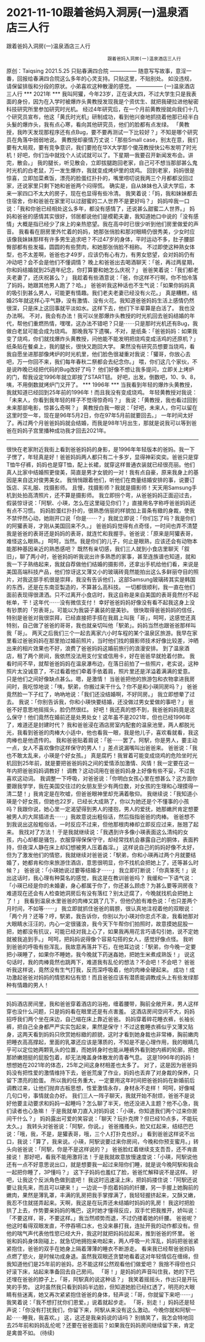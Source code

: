 # 2021-11-10跟着爸妈入洞房(一)温泉酒店三人行



跟着爸妈入洞房(一)温泉酒店三人行



                                         跟着爸妈入洞房(一)温泉酒店三人行
 原创：Taiqsing 2021.5.25 只贴春满四合院
 ————— 随意写写故事，意淫一番，回报给春满四合院这么多年的心灵支持。只贴这里，不贴别处。
 如没违规，请保留排版和分段的原状。小弟喜欢这种散漫的感觉。 —————
 (一)温泉酒店三人行
 *** 2021年 ***
 我叫阿獾，今年23岁，正在读大四，不过大学生只是我表面的身份，因为在入学时被爆炸头黄教授发现我是个资优生、就把我硬拉进他秘密科技研究所里参加研究时光机。
 经过4年研究后，在一个月前黄教授就向我们十几个研究员宣布，他这「黄氏时光机」研制成功，看到他兴奋地抓挠着他那已经半白头髮的爆炸头，我有点心寒，看向其他研究员，他们的脸都有点发绿。
 「黄教授，我昨天发现那程序还有点Bug，要不要再测试一下比较好？」不知是哪个研究员在角落中弱弱地说。
 黄教授却豪情万丈说：「那些Small case，别太在意，我们要有大局观，要有竞争意识，我们要抢在华X大学那个傻茂教授快公布发明了时光机！好吧，你们当中就找个人试试就可以了。下星期一我要召开新闻发布会。讲完，散会。」
 我的腿长，听见散会，立即拔腿跑回老家，自己可不想当那部甚么鬼时光机的白老鼠，万一发生爆炸，我就变成烤炉里的烧鸡。
 回到老家，妈妈很是惊喜，立即加菜煮饭，漂亮的脸蛋红扑扑的，嘴里唠叨说我两三个月都都没回过家，还说家里只剩下她和爸爸两个闷得慌。
 确实是，自从妹妹也入读大学后，本来一家四口不太大的房子，现在也显得有些冷清。
 我笑着说：「妈，我和妹妹都去住宿舍，你和爸爸在家里可以过甜蜜的二人世界不是更好吗？」
 妈妈啐我一口说：「我和你爸已经相处这么多年，都没有感情了，还说甚么甜蜜二人世界。」
 妈妈和爸爸的感情其实很好，邻居都说他们是模範夫妻，我知道她口中说的「没有感情」大概是指已经少了床上的亲热慾望。我在高中时已很少听到他们房里做爱的声音。
 我看看在厨房里外忙着的妈妈，她那张俏脸和那对眼睛仍很秀美，少女时应该像我妹妹那样有许多男生追求吧？不过47岁的身体，平时运动不多，肚子腰部臀部都有些发福，圆圆的有些赘肉，和她那张俏脸不相称。
 不过即使这种熟女体型，也不太差啊，爸爸也才49岁，应该仍有心有力，有男女慾望，会对妈妈仍有冲动吧？会不会是他们不懂调情？
 晚上和爸爸出去喝酒聊天：「爸，再过两星期，你和妈结婚就到25週年纪念，你打算要和她怎么庆祝？」
 爸爸笑着说：「我们都老夫老妻了，还庆祝甚么？」
 我趁着有些酒意说：「爸，你这样不行啊，你不怕冷落了妈妈，她跟其他男人跑了？哈。」
 爸爸听我这种话也不生气说：「如果你妈妈真的吸引到甚么男人，可能更有情趣。我们老夫老妻已经没有火花。」
 真是糟糕，结婚25年就这样心平气静，没有激情、没有火花。我知道爸爸妈妈生活上感情仍然很深，只是床上这回事就平淡如水。这样下去，他们下半辈算是白活了。
 我也没办法啊。
 不对，我会有办法！我可以坐那爆炸头教授的时光机回去爸妈结婚的年代，帮他们重燃热情，嘿嘿，这办法不错吧？只是⋯⋯只是那时光机还有Bug，我做白老鼠可能会成为烧鸡。
 那晚我写下遗嘱，不对，是纸条：「爸爸妈妈：如果我变了烧鸡，你们就找爆炸头黄教授，问他能不能发明把烧鸡变成活鸡的还原机？」
 纸条贴在餐桌上，我的腿长，很快又跑回大学。
 果然没有研究员想要当烧鸡，看我自愿坐进那部像烤炉的时光机里，他们脸色很凝重对我说：「獾哥，你放心去吧，万一你回不来，我们每年春秋二祭都会去纪念你。」
 喂，你们这几个家伙，不是说昨晚已经把代码的Bug改好了吗？
 他们好像不想让我多提问，立即关上烤炉的门，帮我设定1996年就立即按了START钮。
 好吧，出发。倒数吧，10、9、8，咦，不用倒数就烤炉门又开了。
 *** 1996年 ***
 当我看到年轻的爆炸头黄教授，我就知道已经回到25年前的1996年！而且我没有变成烧鸡。
 年轻黄教授对我说：「未来人，你看到我年轻的样子不觉得惊奇吗？」
 我说：「黄教授，我也看过回到未来那部电影，惊甚么奇啊？」
 黄教授白我一眼说：「好吧，未来人，你可以留在这里时空一年，现在是96年5月2日，你在97年5月前就要回去。」
 一年时间太好了。再过两个月爸爸妈妈就会结婚，而我是98年1月出生，那就是说我可以等到爸爸在妈妈子宫里播种成功我才回去2021年。
 * * *
 很快在老家附近我街上看到爸爸妈妈的身影，是1996年年轻版本的爸妈。我一下子愣了，年轻真是好！爸爸妈妈两人都只有二十多岁，显得神彩奕奕。爸爸只是穿T恤牛仔裤，妈妈也是穿T恤，配上长裙，就穿这样普通衣装就已经很亮丽。他们真人比家中结婚照更俊美，简直是男才女貌的一对！我有点自豪，原来我身上的基因是来自这对俊男美女。
 我悄悄跟着他们，听他们在商量结婚安排的事，说要订饭店、买礼服、找摄影师。
 且慢，找摄影师？我就是摄影师！天天用Samsung手机到处拍高清照片，还不算是摄影师。
 我立即拐个弯，从爸爸妈妈正面迎过去，假装惊讶说：「阿駅、小瑛，怎么在这里碰见你们？」直接用名字称呼爸爸妈妈还有点不习惯。
 妈妈脸蛋红扑扑的，很熟悉俏丽的样貌加上苗条有緻的身裁，使我不禁怦然心动，她刚开口说「你是⋯⋯？」我就立即说：「你们忘了吗？我是你们的阿獾表哥，才刚从美国回来不久。」
 爸爸妈妈觉得有点奇怪，一时间也弄不清楚我是爸爸的表哥还是妈妈的表哥，就连忙和我握手。爸爸说：「原来是阿獾表哥，难怪这么眼熟。」
 呵呵，当然。我是你们的儿子，何止是眼熟，应该还会有动物本能那种基因亲近的熟悉感吧？
 既然有亲切感，我们三人就到小食店里聊天「叙旧」，聊了两小时，爸爸妈妈听我说出许多熟悉的家事，甚至连族谱也知道，就和我一下子熟络起来，我就自荐做他们结婚的摄影师，还拿出手机给他们看，来说是美国高端科技产品，他们惊讶这又薄又小的玻璃砖竟然能拍出这么多鲜丽夺目的照片，对我这部手机很是崇拜，我没有告诉他们，这部Samsung玻璃砖其实是韩国的东西，还是在东南亚製造的，不算甚么高科技。
 一切都很顺利，我一直在他们面前表现得很潇洒。只不过离开小食店时，我这自称是来自美国的表哥竟然付不起帐单，干！这年代⋯⋯没有微信支付！
 幸好爸爸妈妈好像没有看不起我这身上没有钞票的「穷表哥」。可能以为我袋子裏装的是美钞。
 很快取得爸爸妈妈的信任，特别是爸爸对我很崇拜，已经直接把手搭在我肩上叫我「哥」，呵呵，这感觉还真特别，自己做了爸爸的哥哥，我也就亲切叫他「駅弟」。妈妈当然也跟爸爸那样叫我「哥」。
 两天之后我们三个一起去离家六小时车程的某个温泉区旅游。我早在家里看过爸爸妈妈在那里拍过婚前照片，当时他们找的摄影师技术好像比较差，沖晒出来的相片效果也不好，浪费了爸爸妈妈这婚前旅行的浪漫安排。
 到了温泉酒店，租了两个房间，我依然没法用支付宝或信用卡，好在爸爸早就抢着付款。
 我看时间不早，就帮爸爸妈妈在温泉瀑布边，在落日前拍了一些照片，老实说，这种照片太没诚意了，不过看着他们牵着手依着肩，照片里还是洋溢着满满的爱意。
 只是他们之间好像缺点甚么。嗯，是激情！
 当爸爸把他的旅游包和衣物拿进我房间时，我吃惊地说：「咦，駅弟，你搬过来干什么？你不是和小瑛同房吗？」
 爸爸竟然脸一下子红了，吶吶地说：「我们还没结婚啊，不好同房。」
 我立即想晕了过去。
 我说：「你别告诉我，你和小瑛快要结婚，还没做过男女爱做的事吧？」
 爸爸不好意思地摇摇头，脸仍然很红。
 好吧！我还真的想不到，我爸爸妈妈竟是这么保守！他们竟然在婚前还是处男处女！这年虽不是2021年，但也已经1996年了，难道还是封建时代？
 我和爸爸浸在酒店房室内配套的温泉池里，两人都脱光光，我看到爸爸的肉棒大小适中，他也看我一眼，我是他儿子，喜欢看就看，我这肉棒也是他遗传的。
 我和爸爸贴着肩说：「爸⋯⋯罢了。阿駅，你是男人，要主动一点，女人不喜欢像你这样保守的男人！」差点说漏嘴叫出爸爸来。
 爸爸说：「我也不敢太乱来，小瑛是个好女孩。」
 真是腐朽！我冒着可能变成烧鸡的危险坐时光机回到25年前，就是要把爸爸妈妈之间的爱情添加激情、风情！我一定要在这一年内把爸爸妈妈调教好！
 调教？这动词用在爸爸妈妈身上好像有些不妥，不过我喜欢这动词。
 我调整一下呼吸，对爸爸说：「你明白女孩心里在想甚么？这方面你要跟我学学，我在美国交往过的女朋友至少有两位数，对女孩的生理和心理摸得一清二楚！」我肯定是在吹嘘，但爸爸眼神里却充满着敬仰。
 我继续说：「我知道小瑛是个好女孩，但她也22岁，已经长大成熟了，你以为她还是个不懂事的小孩吗？我跟你说，她心里一定渴望得到男人的搂抱，男人的爱抚，她那嫩屄肯定想要被男人的大屌插进去⋯⋯」我故意说出粗俗话，然后指指爸爸的肉棒。
 爸爸想不到我说出这般粗俗话，一时反应不过来，但他那根肉棒却立即反应过来，胀翘了起来。
 我找对了方法！
 于是我就继续说：「我遇到许多像小瑛表面这么清纯的女孩，内心却都是骚包，衣服穿得保保守守，却经常找机会暴露自己的胴体，表面矜持，但夜深人静在床上却幻想被男人压着姦淫。」
 这样说自己的妈妈好像不太好，但为了激发他们的情慾，我就继续对爸爸说：「駅弟，你和小瑛再过两个月就要结婚了，她都肯和你来旅游住酒店，意思很明显，你不找机会把她上了，还等甚么时候？」
 爸爸说：「小瑛她说过要等结婚才⋯⋯」
 我立即打断说：「你真笨死！」说出这话时，我心理有种莫名的感觉，我这是在教训爸爸吗？
 我缓和一下语气说：「小瑛已经是你的未婚妻，身心都属于你了，你还甚么顾虑？为甚么要等洞房夜？难道现在还会有人检查她洞房后有没有落红？别太迂腐了，今晚就找机会把她上了！」
 我看到温泉水里爸爸的肉棒又跳了几下，但他仍脸有难色说：「也只差两个月时间，不如等⋯⋯」
 我立即就抓住爸爸的肩膀，很认真地注视着他的双眼说：「两个月？还等？哼，駅弟，我告诉你，你别以为小瑛对你忠贞不渝，我看她那对大眼睛水汪汪的，内心一定很骚浪，我今天下午帮你们拍照时，故意摸她屁股一把，她都没有抗议，可能已经对我上心了，如果我再用花言巧语勾引她，说不定她就被我追到手。」
 呵呵，把妈妈说得像个容易勾搭的女人，感觉好像点怪。
 我听到爸爸的呼吸有些浑乱，我故意再落井下石，在他耳边说：「駅弟，你今晚一定要把小瑛睡了，如果你不睡她，我今晚就下药迷姦她，把她生米煮成熟饭！」
 说这句话时，我的肉棒竟然也跳两下，难道我有乱伦的想法？不会吧！不会吧？
 爸爸听我这样说，竟然没有生气打我，反而深呼吸着，他的肉棒全硬起来。
 成功！成功激起爸爸对妈妈的情慾和佔有慾！而且爸爸应该有潜质能调教成头上有些发绿那种有情趣的男人！
 * * *
 妈妈酒店房间里，我和爸爸穿着酒店的浴袍，缠着腰带，胸前全敞开来，男人这样穿也没什么问题，只是妈妈看在眼里还是有点害羞。
 这酒店房间空间不大，妈妈招呼我们两个坐在床边，自己缩在床上靠近爸爸。
 妈妈穿着碎花睡衣裤，长袖长裤，把自己全身都严严实实包起来，果然是保守！不过这套睡衣裤似乎又薄又贴身，这两天看到妈妈只欣赏她标緻的颜貌，这时才看到她身裁也非常棒，胸前嫩肉把睡衣高高撑起，里面的乳罩还应该是薄质的，不知是不是心理作用，我的眼睛几乎可以定位她两颗乳头的位置，而她转身时也能从睡裤外看到她内裤的轮廓，把她那娇嫩翘挺的屁股包着，却无法掩盖身体散发的青春气息。
 这是1996年的妈妈！想想她在2021年的体态，25年之间这身材相差也太多了。
 对了，这是因为爸爸妈妈没有把性爱的激情维持下去，爸爸荒废了作业，妈妈也丢弃了对身裁的保养，只留下漂亮的脸蛋。
 所以我的任务重大，一定要用这年时间把爸爸妈妈在新婚前后调教过来，让他们抛弃古板思想，性爱激情永存，身材永不走样！
 呵呵，好像喊几句口号，事情就会办好。
 我们三人一阵子聊天，我就开始不耐烦，爸爸不是说好他要主动要求和妈妈一起睡吗？怎么聊了半天，他还没进入主题？他不心急，我们读者也心急嘛！
 于是我就单刀直入对妈妈说：「小瑛，你知道我们两个过来你房间干什么？」
 妈妈露出可爱的笑容说：「聊天？玩扑克牌？但已经10点多，不能玩太久。」
 我转头对爸爸说：「阿駅，你说。」
 爸爸搔搔头，脸又红起来，结结巴巴说：「哦，我，不是，是獾表哥，哦，三个人打扑克也好。」
 看到爸爸这样说不出口，我说：「算了，我来说。小瑛，阿駅说要过来你房间，今晚和你预支蜜月。」转头向爸爸说：「阿駅，你是不是这样说的？」
 爸爸脸红着继续支支吾吾，还不肯直接说！
 那好吧，看我不能用激将法！于是我就故意放慢速度说：「小瑛，阿駅说他还有一点不好意思说出口，就是想要我一起过来陪你们睡，就是说今晚阿駅和我会一起把你睡了，3P懂吗？」
 这下子妈妈也羞红了脸，爸爸忙解释说不是这样。
 好吧，让我这个反派角色做到底吧！
 我这时迅速滚上床，把妈妈搂住说：「阿駅还说要让我先来，而且可以硬来！」一边说一手抱着妈妈的纤腰，另一手握上她胸前的嫩肉，果然是薄乳罩，丰满的乳房把我手掌撑满了，我轻轻握挤起来，又酥又嫩，我忍不住就搓弄起来。天啊，我这是在玩弄还未结婚时妈妈的乳房！
 我这时把脸拱了上去，作势要亲妈妈的嘴巴，这时她才懂得反应，双手忙把我推开，娇叫说：「不要这样，哥，不要这样。」我当然顺势而退，不过仍搂着她的纤腰。
 爸爸呢？
 他这时看得双眼发直，不停吞嚥口水，也没来暴打我，连扯开我的动作都没有。但他的喘气声代表他性慾已经大升，我这时就把妈妈拉起来，推到爸爸的怀里。
 爸爸和妈妈身体刚碰上，就急切地拥抱亲吻起来，两人呼吸一片浑乱，妈妈把爸爸紧紧抱住，爸爸的双手在她身上隔着薄薄的睡衣不断游走。
 看来我已经帮爸爸妈妈点燃了慾火，是时候功成身退。虽然我双眼还贪婪地看着这对年轻情侣在缠绵，但我知道他们是25年前的爸妈，总不能这样公然观看他们做爱吧？
 我捨不得但也只好滚下床，站起来準备回去自己房间。
 「哥！」是妈妈的声音叫住我，她的下巴还埋在爸爸的脖子上，「哥，阿駅真的说这种话？」
 我笑着摇摇头，作出只是开玩笑的手势。
 这时虽然我只看到妈妈半边脸，但知道她脸已经红透了，明亮的大眼睛有些迷离，她又再次紧紧抱住爸爸的身体，轻声说：「哥，你就留下来吧⋯⋯」
 我笑着说：「我不想打扰你们恩爱。」说着就起步走。
 「哥，别走！」妈妈还是轻声说：「你没有打扰我们，你留下来，阿駅从来没有这么激动。今晚你就和阿駅一起⋯⋯睡我，我喜欢。」
 这，这还是我亲妈说的话吗？
 别搞笑了，我怎会特地回去25年前和妈妈乱伦呢？还要在爸爸面前？如果我在妈妈房间继续留下来，肯定是禽兽不如。
 (待续)
            

